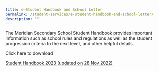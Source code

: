 ```yaml
---
title: e–Student Handbook and School Letter
permalink: /student-services/e-student-handbook-and-school-letter/
description: ""
---
```

The Meridian Secondary School Student Handbook provides important information such as school rules and regulations as well as the student progression criteria to the next level, and other helpful details.

Click here to download

[Student Handbook 2023 (updated on 28 Nov 2022)](/files/Student-Handbook-2023.pdf)